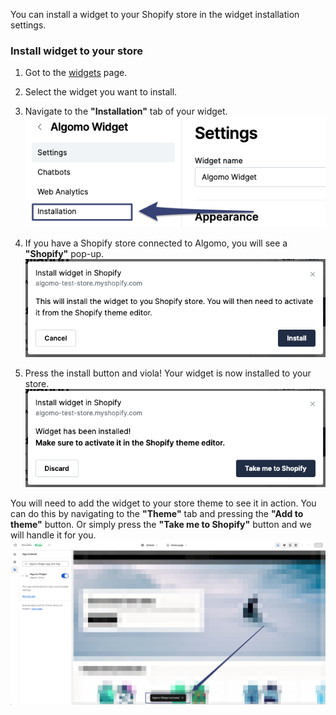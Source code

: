 You can install a widget to your Shopify store in the widget installation settings.

### Install widget to your store

1. Got to the [widgets](https://app.algomo.com/widgets) page.
2. Select the widget you want to install.
3. Navigate to the **"Installation"** tab of your widget.
   ![installation](./images/installation.png)

4. If you have a Shopify store connected to Algomo, you will see a **"Shopify"** pop-up.
   ![shopify_section](./images/install_shopify.png)
5. Press the install button and viola! Your widget is now installed to your store.
   ![install_button](./images/installed_shopify.png)

You will need to add the widget to your store theme to see it in action. You can do this by navigating to the **"Theme"** tab and pressing the **"Add to theme"** button. Or simply press the **"Take me to Shopify"** button and we will handle it for you.
![installed_widgets](./images/shopify_storefront.png)

